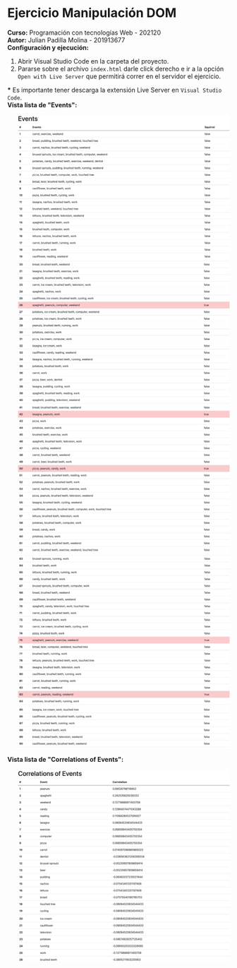 # Ejercicio Manipulación DOM
<strong>Curso:</strong> Programación con tecnologías Web - 202120
<br>
<strong>Autor:</strong> Julian Padilla Molina - 201913677
<br>
<strong>Configuración y ejecución:</strong>
<ol>
<li>Abrir Visual Studio Code en la carpeta del proyecto.</li>
<li>Pararse sobre el archivo <code>index.html</code> darle click derecho e ir a la opción <code>Open with Live Server</code> que permitirá correr en el servidor el ejercicio.</li>
</ol>
<strong>*</strong> Es importante tener descarga la extensión Live Server en <code>Visual Studio Code</code>.
<br>
<strong>Vista lista de "Events":</strong>
<ul>
<img src="https://github.com/JulianP911/EjercicioManipulacionDOM/blob/master/img/List%20of%20Events%20P1.png" alt="Lista de eventos P1">
<img src="https://github.com/JulianP911/EjercicioManipulacionDOM/blob/master/img/List%20of%20Events%20P2.png" alt="Lista de eventos P2">
<img src="https://github.com/JulianP911/EjercicioManipulacionDOM/blob/master/img/List%20of%20Events%20P3.png" alt="Lista de eventos P3">
<img src="https://github.com/JulianP911/EjercicioManipulacionDOM/blob/master/img/List%20of%20Events%20P4.png" alt="Lista de eventos P4">
<img src="https://github.com/JulianP911/EjercicioManipulacionDOM/blob/master/img/List%20of%20Events%20P5.png" alt="Lista de eventos P5">
</ul>
<strong>Vista lista de "Correlations of Events":</strong>
<ul>
<img src="https://github.com/JulianP911/EjercicioManipulacionDOM/blob/master/img/List%20of%20Correlations%20P1.png" alt="Lista de correlaciones de eventos P1">
<img src="https://github.com/JulianP911/EjercicioManipulacionDOM/blob/master/img/List%20of%20Correlations%20P2.png" alt="Lista de correlaciones de eventos P2">
</ul>
